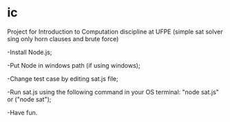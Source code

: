 # ic
Project for Introduction to Computation discipline at UFPE (simple sat solver sing only horn clauses and brute force)

-Install Node.js;

-Put Node in windows path (if using windows);

-Change test case by editing sat.js file;

-Run sat.js using the following command in your OS terminal: "node sat.js" or ("node sat");

-Have fun.
